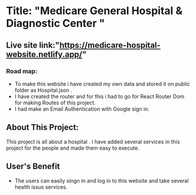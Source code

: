 # Title: "Medicare General Hospital & Diagnostic Center "

## Live site link:"https://medicare-hospital-website.netlify.app/"

### Road map:

<ul>
<li>To make this website i have created my own data and stored it on public folder as Hospital.json . </li>
<li>I have created the router and for this i had to go for React Router Dom for making Routes of this project.</li>
<li>I had make an Email Authentication with Google sign in.
</li>
</ul>

## About This Project:

This project is all about a hospital . i have added several services in this project for the people and made them easy to execute.

## User's Benefit 
* The users can easily singn in and log in to this website and take several health issus services. 